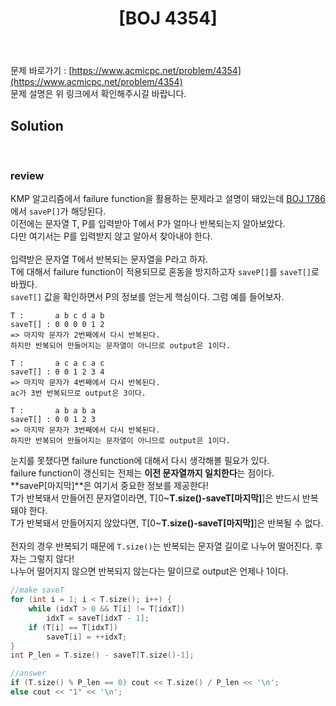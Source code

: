 ﻿---
toc: true
title:  "[BOJ 4354]"
last_modified_at:   2020-07-27
excerpt: "문자열 제곱"
categories: PS2020
image: "/images/4354.png"
sitemap :
  changefreq : weekly
  priority : 1.0
---
문제 바로가기 : [https://www.acmicpc.net/problem/4354](https://www.acmicpc.net/problem/4354)<br>
문제 설명은 위 링크에서 확인해주시길 바랍니다.<br>

## Solution
<script src="https://gist.github.com/yooniversal/d50ec8a0745f6e7a5cc3961528152727.js"></script>
<br>

### review

KMP 알고리즘에서 failure function을 활용하는 문제라고 설명이 돼있는데 [BOJ 1786](https://yooniversal.github.io/blog/post40/)에서 `saveP[]`가 해당된다.<br>
이전에는 문자열 T, P를 입력받아 T에서 P가 얼마나 반복되는지 알아보았다.<br>
다만 여기서는 P를 입력받지 않고 알아서 찾아내야 한다.<br>
<br>
입력받은 문자열 T에서 반복되는 문자열을 P라고 하자.<br>
T에 대해서 failure function이 적용되므로 혼동을 방지하고자 `saveP[]`를 `saveT[]`로 바꿨다.<br>
`saveT[]` 값을 확인하면서 P의 정보를 얻는게 핵심이다. 그럼 예를 들어보자.<br>
```
T :       a b c d a b
saveT[] : 0 0 0 0 1 2
=> 마지막 문자가 2번째에서 다시 반복된다.
하지만 반복되어 만들어지는 문자열이 아니므로 output은 1이다.

T :       a c a c a c
saveT[] : 0 0 1 2 3 4
=> 마지막 문자가 4번째에서 다시 반복된다.
ac가 3번 반복되므로 output은 3이다.

T :       a b a b a
saveT[] : 0 0 1 2 3
=> 마지막 문자가 3번째에서 다시 반복된다.
하지만 반복되어 만들어지는 문자열이 아니므로 output은 1이다.
```
눈치를 못챘다면 failure function에 대해서 다시 생각해볼 필요가 있다.<br>
failure function이 갱신되는 전제는 <strong>이전 문자열까지 일치한다</strong>는 점이다.<br>
**saveP[마지막]**은 여기서 중요한 정보를 제공한다!<br>
T가 반복돼서 만들어진 문자열이라면, T[0~<strong>T.size()-saveT[마지막]</strong>]은 반드시 반복돼야 한다.<br>
T가 반복돼서 만들어지지 않았다면, T[0~<strong>T.size()-saveT[마지막]</strong>]은 반복될 수 없다.<br>
<br>
전자의 경우 반복되기 때문에 `T.size()`는 반복되는 문자열 길이로 나누어 떨어진다. 후자는 그렇지 않다!<br>
나누어 떨어지지 않으면 반복되지 않는다는 말이므로 output은 언제나 1이다.<br>
```cpp
//make saveT
for (int i = 1; i < T.size(); i++) {
	while (idxT > 0 && T[i] != T[idxT])
		idxT = saveT[idxT - 1];
	if (T[i] == T[idxT])
		saveT[i] = ++idxT;
}
int P_len = T.size() - saveT[T.size()-1];

//answer
if (T.size() % P_len == 0) cout << T.size() / P_len << '\n';
else cout << "1" << '\n';
```

<script src="https://utteranc.es/client.js"
        repo="yooniversal/blog-comments"
        issue-term="pathname"
        theme="github-light"
        crossorigin="anonymous"
        async>
</script>
